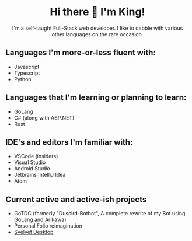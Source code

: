 <h1 align="center"> Hi there 👋 I'm King! </h1>

<p align="center">
I'm a self-taught Full-Stack web developer.
I like to dabble with various other languages on the rare occasion.
</p>

## Languages I'm more-or-less fluent with:
- Javascript
- Typescript
- Python

## Languages that I'm learning or planning to learn:
- GoLang
- C# (along with ASP.NET)
- Rust

## IDE's and editors I'm familiar with:
- VSCode (insiders)
- Visual Studio
- Android Studio
- Jetbrains IntelliJ Idea
- Atom

## Current active and active-ish projects
- GoTDC (formerly "Duscird-Botbot", A complete rewrite of my Bot using [GoLang](https://golang.org) and [Arikawa](https://github.com/diamondburned/arikawa))
- Personal Folio reimagination
- [Svelvet Desktop](https://github.com/Svelvet)
